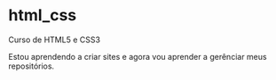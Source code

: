 # html_css
 Curso de HTML5 e CSS3

 Estou aprendendo a criar sites e agora vou aprender a gerênciar meus repositórios.
